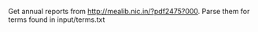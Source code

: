 Get annual reports from http://mealib.nic.in/?pdf2475?000.
Parse them for terms found in input/terms.txt
